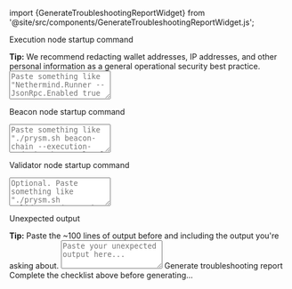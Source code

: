 import {GenerateTroubleshootingReportWidget} from '@site/src/components/GenerateTroubleshootingReportWidget.js';

<GenerateTroubleshootingReportWidget />

<div className='troubleshooting-report-area'>
    <p>Execution node startup command</p>
    <span><strong>Tip:</strong> We recommend redacting wallet addresses, IP addresses, and other personal information as a general operational security best practice.</span>
    <textarea id="el-cmd" rows="3" placeholder='Paste something like "Nethermind.Runner --JsonRpc.Enabled true --JsonRpc.JwtSecretFile=../consensus/jwt.hex" (or Docker config) here...'></textarea>
    <p>Beacon node startup command</p>
    <textarea id="bn-cmd" rows="3" placeholder='Paste something like "./prysm.sh beacon-chain --execution-endpoint=http://localhost:8551 --jwt-secret=path/to/jwt.hex" (or Docker config) here...'></textarea>
    <p>Validator node startup command</p>
    <textarea id="vn-cmd" rows="3" placeholder='Optional. Paste something like "./prysm.sh validator" (or Docker config) here...'></textarea>
    <p>Unexpected output</p>
    <span><strong>Tip:</strong> Paste the ~100 lines of output before and including the output you're asking about.</span>
    <textarea id="output" rows="3" placeholder='Paste your unexpected output here...'></textarea>
    <a id='generate-report' className='generate-report'>Generate troubleshooting report</a>
    <div id='generated-report' className='generated-report'>Complete the checklist above before generating...</div>
</div>